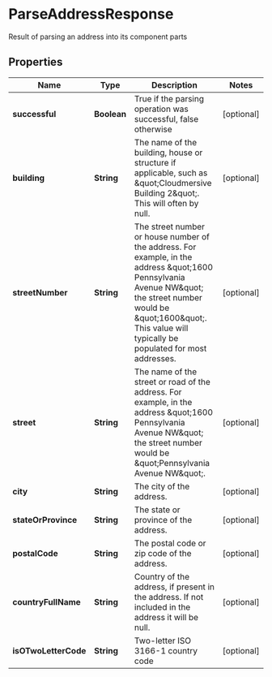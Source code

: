 

# ParseAddressResponse

Result of parsing an address into its component parts

## Properties

| Name | Type | Description | Notes |
|------------ | ------------- | ------------- | -------------|
|**successful** | **Boolean** | True if the parsing operation was successful, false otherwise |  [optional] |
|**building** | **String** | The name of the building, house or structure if applicable, such as \&quot;Cloudmersive Building 2\&quot;.  This will often by null. |  [optional] |
|**streetNumber** | **String** | The street number or house number of the address.  For example, in the address \&quot;1600 Pennsylvania Avenue NW\&quot; the street number would be \&quot;1600\&quot;.  This value will typically be populated for most addresses. |  [optional] |
|**street** | **String** | The name of the street or road of the address.  For example, in the address \&quot;1600 Pennsylvania Avenue NW\&quot; the street number would be \&quot;Pennsylvania Avenue NW\&quot;. |  [optional] |
|**city** | **String** | The city of the address. |  [optional] |
|**stateOrProvince** | **String** | The state or province of the address. |  [optional] |
|**postalCode** | **String** | The postal code or zip code of the address. |  [optional] |
|**countryFullName** | **String** | Country of the address, if present in the address.  If not included in the address it will be null. |  [optional] |
|**isOTwoLetterCode** | **String** | Two-letter ISO 3166-1 country code |  [optional] |



